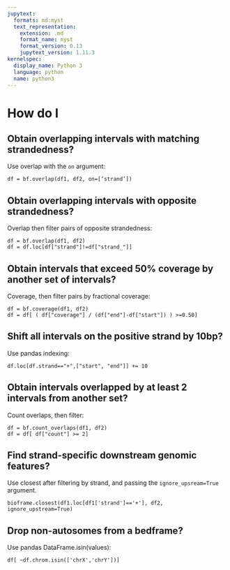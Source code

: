 ```yaml
---
jupytext:
  formats: md:myst
  text_representation:
    extension: .md
    format_name: myst
    format_version: 0.13
    jupytext_version: 1.11.3
kernelspec:
  display_name: Python 3
  language: python
  name: python3
---
```


# How do I

## Obtain overlapping intervals with matching strandedness? 
Use overlap with the ``on`` argument:
```
df = bf.overlap(df1, df2, on=[‘strand’])
```

## Obtain overlapping intervals with opposite strandedness? 
Overlap then filter pairs of opposite strandedness:
```
df = bf.overlap(df1, df2)
df = df.loc[df["strand"]!=df["strand_"]]
```
## Obtain intervals that exceed 50% coverage by another set of intervals?
Coverage, then filter pairs by fractional coverage:
```
df = bf.coverage(df1, df2)
df = df[ ( df["coverage"] / (df["end"]-df["start"]) ) >=0.50]
```

## Shift all intervals on the positive strand by 10bp?
Use pandas indexing: 
```
df.loc[df.strand=="+",["start", "end"]] += 10
```

## Obtain intervals overlapped by at least 2 intervals from another set?
Count overlaps, then filter:
```
df = bf.count_overlaps(df1, df2)
df = df[ df["count"] >= 2]
```

## Find strand-specific downstream genomic features?
Use closest after filtering by strand, and passing the `ignore_upsream=True` argument.
```
bioframe.closest(df1.loc[df1['strand']=='+'], df2, ignore_upstream=True)
```

## Drop non-autosomes from a bedframe?
Use pandas DataFrame.isin(values):
```
df[ ~df.chrom.isin(['chrX','chrY'])]
```




